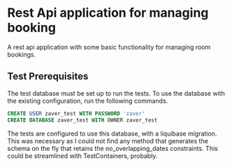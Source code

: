 # Rest Api application for managing booking

A rest api application with some basic functionality for managing room bookings. 

## Test Prerequisites
The test database must be set up to run the tests. To use the database with the existing configuration, run the following commands.

``` sql
CREATE USER zaver_test WITH PASSWORD 'zaver'
CREATE DATABASE zaver_test WITH OWNER zaver_test
```
The tests are configured to use this database, with a liquibase migration. This was necessary as I could not find any method that generates the schema on the fly that retains the no_overlapping_dates constraints. This could be streamlined with TestContainers, probably.

